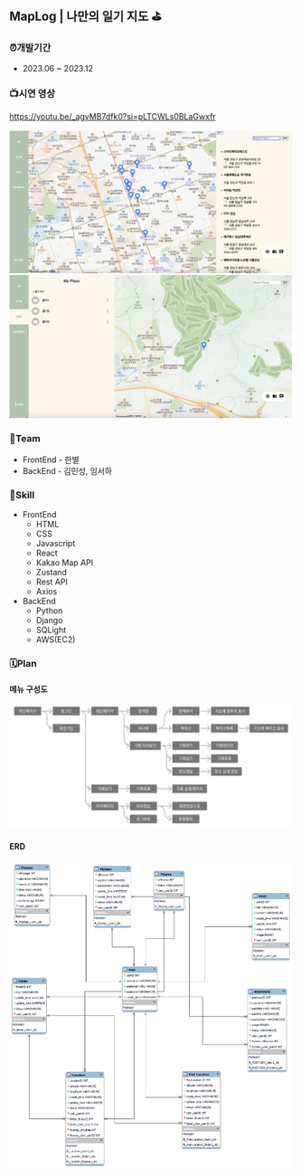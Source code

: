 ## MapLog | 나만의 일기 지도 ⛳️

### ⏰개발기간
- 2023.06 ~ 2023.12

### 📺시연 영상
https://youtu.be/_agvMB7dfk0?si=pLTCWLs0BLaGwxfr <br/><br/>
<img width="500" height="auto" src="./img/시연1.png">
<img width="500" height="auto" src="./img/시연2.png">
  
### 👥Team
- FrontEnd - 한별
- BackEnd - 김민성, 임서하

### 📌Skill
- FrontEnd
  - HTML
  - CSS
  - Javascript
  - React
  - Kakao Map API
  - Zustand
  - Rest API
  - Axios
- BackEnd
  - Python
  - Django
  - SQLight
  - AWS(EC2)
  
### 🗓️Plan
#### 메뉴 구성도
<img width="500" height="auto" src="./img/menu.png">

#### ERD
<img width="500" height="auto" src="./img/4nERd.png">


